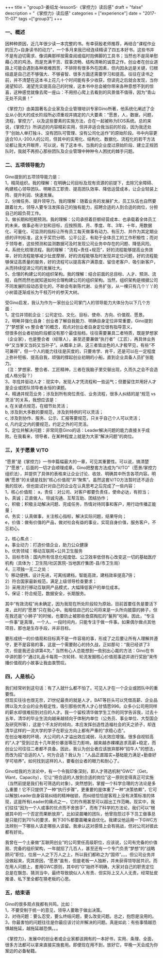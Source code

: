 +++
title = "group3-姜绍龙-lesson5-《掌控力》读后感"
draft = "false"
description = "《掌控力》读后感"
categories = ["experience"]
date = "2017-11-07"
tags =["group3"]
+++

### 一、概述

因种种原因，近几年很少读一本完整的书。有幸获殷老师推荐，再结合“课程作业的压力+自身读书的动力”，一个多月来我已经连续精读了四五本好书。这些书并不是有迫切需求、像词典那样按需查阅或临时抱佛脚的工具书；当然也不是简单慰藉心灵的鸡汤，而是充满干货、叙事流畅、结构清晰的诚意之作。创业者在创业道路上可能会遇到各种艰难困苦，不排除有很多外在因素，但内因永远是关键，归根结底是自己还不够强大、不够睿智、很多方面还需要学习和提高。往往在读书之前，并不清楚在这本书上花几十个时间能有多少收获，但读完之后就会发现，当你渴望知识、渴望充实提高自己的时候，这本书中总会被你带来各种意想不到的惊喜，这种感觉就像去爬一座山：不用担心爬上去看到的风景值不值得，因为“青山无处不风景！”<br>

《掌控力》由美国著名企业家及企业管理培训专家Gino所著，他系统化阐述了企业从小到大的成长阶段所必须重视并搞定的六大要素：“愿景，人，数据，问题，流程，掌控力”，以及这些要素的实施方法，合在一起被称为EOS系统。总的来说，《掌控力》所讲述的内容精彩实用，但并非适合我当前的阶段，因为我还处于“创始人单打独斗、没有团队可管理、没有公司化运作”的原始阶段。书中内容更适合10人-200人的公司，但其中的实用化、结构化、数据化、流程化的若干方法论都让我大开眼界，可以说，有了这本书，当我的企业度过原始阶段、建立正规团队时，我就不再担心那些团队及企业管理中种种令人困扰的棘手问题。<br>

### 二、五项领导能力

Gino提到的五项领导能力是：<br>
1，精简组织。我的理解：在明确公司目标及现有资源的前提下，去除冗余障碍、构建核心领导团队、明晰员工职责、提高团队效率、降低运营成本，让企业轻装上阵、提升利润、快速发展。<br>
2，分摊任务、提升领导力。我的理解：随着业务的发展扩大，员工队伍也自然要跟着壮大，领导人要专注发挥自己的独有能力，招聘合适的人到合适的岗位，分担自己的超负荷工作。<br>
3，做长期和短期预测。我的理解：公司承担着巨额经营成本、也承载着全体员工的未来，做事必有计划和目标，应按照周、月、季度、年、3年、十年，用数据化、可量化、可监测的指标让所有员工每天做事有动力、有压力、并作为其定期业绩的评判标准，这关乎奖罚分明、公平公正，有助于全体员工的工作积极性；而对于领导者，这些预测和监测数据可及时发现公司业务中存在的问题、降低风险。<br>
4，系统化梳理流程。我的理解：“流程=责任+规范”，好的流程能够提高业务效率，好的流程能够减少扯皮摩擦，好的流程能够及时发现并定位问题，好的流程能够保证高质量的服务，好的流程可以提高客户满意度、留住老客户、吸引新客户，从而持续促进公司的发展壮大。<br>
5，合理的构建公司的组织架构。我的理解：结合前面的总目标、人才、预测、流程，自然而然也就知道如何合理构建公司的组织架构。当然，组织架构是根据公司不同发展阶段动态变化的，不断会有新陈代谢、业务扩张，从一棵只有几个丫丫的小树苗逐渐成长为千枝万叶的参天大树。<br>

受Gino启发，我认为作为一家创业公司掌门人的领导能力大体分为以下几个方面：<br>
1，定位并领航企业：公司定位、文化、目标、使命、方向、价值观、愿景。<br>
2，明晰并强化自身：创业者了解自我能力、明确自身定位非常重要，Gino提到了“梦想家 vs 整合者”的概念，观点对创业者自身定位很有指导意义，<br>
但很多创业者初始阶段都没有那个最佳拍档，往往需要兼具二者特质，既是梦想家（企业家），也是整合者（经理人），甚至还要兼做“执行者”（工匠），再具体业务中“又当爹又当妈又当孙子”。从概率上讲，这三者皆出色的人才极罕见，有些“不可兼得”，但一个人的能力往往是灰度的，只要肯学、肯干，还是可以在一定程度上弥补短板、提高自我，顽强的撑起创业初期的小船，直到企业具备人员扩张能力。<br>
（注：梦想家、整合者、工匠精神，三者在我脑子里交替出现，久而久之会不会造成人格分裂？）<br>
3，寻找并驱动人才：现实中，发现人才凭流程和一些运气；但要留住并用好人才是企业或团队领导者永恒的课题。<br>
4，精通并规范业务；涉及到所有岗位责任、业务流程，很多人纠结的是“规范 vs 灵活”的关系，我想应该是：<br>
	a, 在关键点规范，在细节处灵活；<br>
	b, 涉及到大多数的要规范，涉及到特例的可以灵活；<br>
	c, 涉及到协作、服务、公示、汇报等要规范，只关乎自己个人可以灵活；<br>
	d, 凡约定之内的要规范，约定之外的可灵活。<br>
5，定位并解决问题：非常同意Gino的话：Leader解决问题的能力直接关乎成败。在我看来，领导者，在某种程度上就是为大家“解决问题”的岗位。<br>


### 三，关于愿景 V/TO

“愿景”是《掌控力》一书中篇幅最大的一章，可见其重要性。可以说，搞清楚了“愿景”，后面的一切才会顺理成章。Gino把整套方法成为“V/TO”（愿景/掌控力组织法），并提供了具体的表格来让企业讨论、收敛、明确其中所含各项内容。明确“愿景”的关键是找到“核心价值观”并“聚焦”。虽然这套V/TO方法暂时还不适合我的现状，但也尝试针对自己的企业在认真思考之后完成了一些内容：<br>
1，核心价值观：
	a，责任：对公司、对客户都要负责任，使命必达，有担当；<br>
	b，真诚；正直做人、坦诚沟通、互帮互助、团结协作；<br>
	c，积极；积极主动解决问题、完成任务，热情对待同事和客户，用行动传播正能量；<br>
	d，务实：认真做事，关注核心指标，解决实际问题，结果导向；<br>
	e，价值：做有价值的产品，做对社会有益的事业，实现自身价值，服务客户，不忘初心。<br>

2，核心焦点：<br>
	a，事业动力：打造价值企业，助力公众健康<br>
	b，优势领域：移动互联网+公共卫生服务<br>
3，目标市场：国内所有信息化程度低、公卫效率低但有心改变这一切的基础医疗机构（具体为：卫生院/社区医院-当地医疗集团-县/市卫生局）<br>
4，三项独一无二之处：<br>
	1）移动便携，设计先进，可离线建档，智能高效，建档效率提高7倍；<br>
	2）符合国家最新规范，满足上级领导检查要求；<br>
	3）采用流行移动互联网产品模式，大幅降低客户的单位成本。<br>
5，保证：符合规范，数据安全，长期服务。<br>

其中“有效流程”尚未确定，因为我现在所处阶段较为原始，目前首要任务是要活下来，此时的“愿景”只在我心中。我相信自己的公司将来是一头所向披靡的狮子，但在我还是“小狮子”的时候，也要防止被那些食腐掏肛的“鬣狗”吃掉。因此，“专注一件事”是真理，一个人、一段时间内，只能专注于做一件事。如果偶尔做点其他项目，那也是生存手段，并非目标。<br>

要形成统一的价值观和目标真不是一件容易的事，形成了之后要让所有人理解并遵守，更不是容易的事，这是一个需要耐心的持久战，正如那句：“我已经讲了3次，但是我还会讲第4次。” 当然有心人总能想到一些别出心裁的方法：Gino在书中讲的那个“通过礼品卡每周一次轮转、轮流发掘核心价值观事迹并进行奖励”来传播价值观的小故事让我由衷赞叹。

### 四，人是核心
我们经常听到这句话：有了人就什么都不怕了。可见人才在一个企业或团队中的重要性。<br>
但现实往往也很无奈，21世纪最贵的就是人才。BAT等巨头可以凭借高薪、企业品牌以及大企业的业务稳定性，吸引那些优秀人才心甘情愿996。众多小公司用同样的薪水却很难招到对应的人才。我一个留校清华做学生工作的同学告诉我，过去十五年，清华的毕业生流向越来越倾向于体制内单位（公务员、事业单位、大型国企及研究所等），这是个不太好的倾向，本应发挥创造性造福社会的天之骄子，却连清华这样的一流大学的学子在职业方向上都有严重的“求稳心态”。<br>
在创业唯艰的环境，大公司的人才溢出效应减弱，马太效应增强。很多自视较高的“人才”受到过去十几年房价暴涨等压力影响，越来越赤裸裸追求高薪+稳定，而创业公司往往二者都不具备。因此，我认为创业者应该放弃那种“招牛人”的想法，而改为招“合适的人”。何为合适？我认为：“人品正直踏实+基础能力满足+勤奋好学可培养”。如何找到这样的人，要看创业者的眼力和耐心了。<br>

Gino给我的方法论中，有一个令我印象深刻，即人才筛选机制“GWC”（Get，Want，Capacity），它让“把合适的人放到合适的岗位”这一原则变得真正可实施（当然前提是我们有可筛选的对象）。突然想到，掌握一个科学合理的方法论是多么重要！它不只提供了一种“执行步骤”，更重要的是体重了一种“决策依赖”，它可以解放Leader自身容易纠结的精神枷锁，而纠结恰恰是客观上没有决策标准的体现，这是所有Leader的痛点之一，它的作用甚至可以超出工作范畴。现实中，我们往往“因为一个人或事的优点而不舍放手”，而有了科学的方法论，我们可以“根据其中的一个否定而果断放弃”。比如梁晨曦的团队，他曾抱怨过手下员工做事总是只能打到70%的要求，剩下30%都要晨曦亲自优化。我建议他运用一下GWC方法辨别一下哪些人该走哪些人该留。我承认这对感情上会有挑战，但对公司对彼此都有好处。<br>

我曾在一个土豪做“互联网创业”的公司里任高级职位，应该说，公司有完备的价值观、完备的组织架构，一年就招了几百人，甚至还有一个专门负责“梦想”的“战略顾问”职位，位居一人之下万人之上，所以我们都称之为“国师”。。。但公司业务并没做起来，究其原因，“愿景”虽有，但是老板一人独断，并未获得领导层共识。而在用人问题上，套用GWC原则，其中的“G”始终不明确，大家对自己的职责定位总是在飘忽、猜测当中，最终导致貌似人人有责、但实际上又人人无责，经常扯皮推诿、私下里全都在猜老板的心思。

### 五，结束语
Gino的很多观点我都有共鸣，比如：<br>
1，不要受制于统一的意见，领导人要敢于做出决策。<br>
2，对待问题：要么忍受，要么终结问题，要么改变问题。总之，抱怨是没用的。<br>
3，你最害怕的问题往往是你最应该讨论并解决的问题。真是如此：有些事情越恐惧越拖延，越拖延越恐惧。。。<br>

《掌控力》，发展中的创业者或企业家都该拥有的一本好书，实用、条理、全面，很多方法都可以拿来直接实施套用。即便现在用不到，放好它，早晚一天会成为你案边的必备秘籍。
